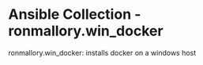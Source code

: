 # Ansible Collection - ronmallory.win_docker

ronmallory.win_docker: installs docker on a windows host
